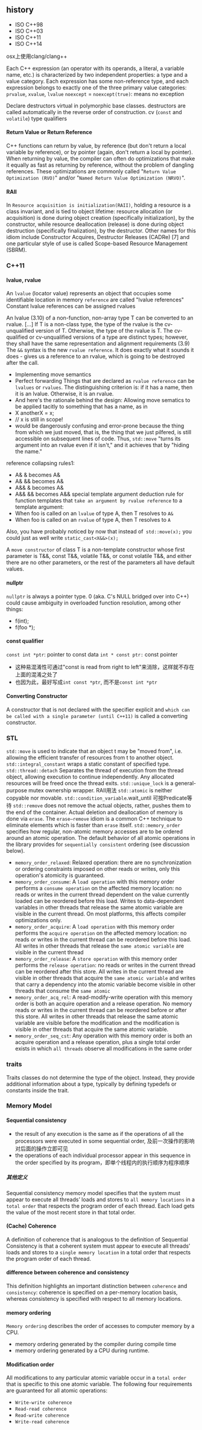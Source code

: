 ## history
- ISO C++98
- ISO C++03
- ISO C++11
- ISO C++14

osx上使用clang/clang++

Each C++ expression (an operator with its operands, a literal, a variable name, etc.) is characterized by two independent properties: a type and a value category. Each expression has some non-reference type, and each expression belongs to exactly one of the three primary value categories: `prvalue`, `xvalue`, `lvalue`
`noexcept` = `noexcept(true)`: means no exception

Declare destructors virtual in polymorphic base classes.
destructors are called automatically in the reverse order of construction.
cv (`const` and `volatile`) type qualifiers

#### Return Value or Return Reference
C++ functions can return by value, by reference (but don't return a local variable by reference), or by pointer (again, don't return a local by pointer).
When returning by value, the compiler can often do optimizations that make it equally as fast as returning by reference, without the problem of dangling references. These optimizations are commonly called "`Return Value Optimization (RVO)`" and/or "`Named Return Value Optimization (NRVO)`".

#### RAII
In `Resource acquisition is initialization(RAII)`, holding a resource is a class invariant, and is tied to object lifetime: resource allocation (or acquisition) is done during object creation (specifically initialization), by the constructor, while resource deallocation (release) is done during object destruction (specifically finalization), by the destructor.
Other names for this idiom include Constructor Acquires, Destructor Releases (CADRe) [7] and one particular style of use is called Scope-based Resource Management (SBRM).

### C++11
#### lvalue, rvalue
An `lvalue` (locator value) represents an object that occupies some identifiable location in memory
`reference` are called "lvalue references"
Constant lvalue references can be assigned rvalues

An lvalue (3.10) of a non-function, non-array type T can be converted to an rvalue. [...] If T is a non-class type, the type of the rvalue is the cv-unqualified version of T. Otherwise, the type of the rvalue is T.
The cv-qualified or cv-unqualified versions of a type are distinct types; however, they shall have the same representation and alignment requirements (3.9)
The `&&` syntax is the new `rvalue reference`. It does exactly what it sounds it does - gives us a reference to an rvalue, which is going to be destroyed after the call.
- Implementing move semantics
- Perfect forwarding
Things that are declared as `rvalue reference` can be `lvalues` or `rvalues`. The distinguishing criterion is: if it has a name, then it is an lvalue. Otherwise, it is an rvalue.
- And here's the rationale behind the design: Allowing move sematics to be applied tacitly to something that has a name, as in
-   X anotherX = x;
-   // x is still in scope!
- would be dangerously confusing and error-prone because the thing from which we just moved, that is, the thing that we just pilfered, is still accessible on subsequent lines of code.
Thus, `std::move` "turns its argument into an rvalue even if it isn't," and it achieves that by "hiding the name."

reference collapsing rules1:
- A& & becomes A&
- A& && becomes A&
- A&& & becomes A&
- A&& && becomes A&&
special template argument deduction rule for function templates that `take an argument by rvalue reference` to a template argument:
- When foo is called on an `lvalue` of type A, then T resolves to `A&`
- When foo is called on an `rvalue` of type A, then T resolves to `A`

Also, you have probably noticed by now that instead of` std::move(x);` you could just as well write `static_cast<X&&>(x);`

A `move constructor` of class T is a non-template constructor whose first parameter is T&&, const T&&, volatile T&&, or const volatile T&&, and either there are no other parameters, or the rest of the parameters all have default values.

#### nullptr
`nullptr` is always a pointer type.  0 (aka. C's NULL bridged over into C++) could cause ambiguity in overloaded function resolution, among other things:
- f(int);
- f(foo *);

#### const qualifier
`const int *ptr`: pointer to const data
`int * const ptr:` const pointer
- 这种易混淆性可通过"const is read from right to left"来消除，这样就不存在上面的混淆之处了
- 也因为此，最好写成`int const *ptr`, 而不是`const int *ptr`

#### Converting Constructor
A constructor that is not declared with the specifier explicit and `which can be called with a single parameter (until C++11)` is called a converting constructor.

### STL
`std::move` is used to indicate that an object t may be "moved from", i.e. allowing the efficient transfer of resources from t to another object.
`std::integral_constant` wraps a static constant of specified type.
`std::thread::detach` Separates the thread of execution from the thread object, allowing execution to continue independently. Any allocated resources will be freed once the thread exits.
`std::unique_lock` is a general-purpose mutex ownership wrapper. RAII用法
`std::atomic` is neither copyable nor movable.
`std::condition_variable`.wait_until 可按Predicate等待
`std::remove` does not remove the actual objects, rather, pushes them to the end of the container. Actual deletion and deallocation of memory is done via `erase`.
The `erase–remove` idiom is a common C++ technique to eliminate elements which is faster than `erase` itself.
`std::memory_order` specifies how regular, non-atomic memory accesses are to be ordered around an atomic operation. The default behavior of all atomic operations in the library provides for `sequentially consistent` ordering (see discussion below).
- `memory_order_relaxed`: Relaxed operation: there are no synchronization or ordering constraints imposed on other reads or writes, only this operation's atomicity is guaranteed.
- `memory_order_consume`: A `load operation` with this memory order performs a `consume operation` on the affected memory location: no reads or writes in the current thread dependent on the value currently loaded can be reordered before this load. Writes to data-dependent variables in other threads that release the same atomic variable are visible in the current thread. On most platforms, this affects compiler optimizations only.
- `memory_order_acquire`: A `load operation` with this memory order performs the `acquire operation` on the affected memory location: no reads or writes in the current thread can be reordered before this load. All writes in other threads that release the `same atomic variable` are visible in the current thread
- `memory_order_release`: A `store operation` with this memory order performs the `release operation`: no reads or writes in the current thread can be reordered after this store. All writes in the current thread are visible in other threads that acquire the `same atomic variable` and writes that carry a dependency into the atomic variable become visible in other threads that consume the `same atomic`
- `memory_order_acq_rel`: A read-modify-write operation with this memory order is both an acquire operation and a release operation. No memory reads or writes in the current thread can be reordered before or after this store. All writes in other threads that release the same atomic variable are visible before the modification and the modification is visible in other threads that acquire the same atomic variable.
- `memory_order_seq_cst`: Any operation with this memory order is both an acquire operation and a release operation, plus a single total order exists in which `all threads` observe all modifications in the same order
### traits
Traits classes do not determine the type of the object. Instead, they provide additional information about a type, typically by defining typedefs or constants inside the trait.

### Memory Model
#### Sequential consistency
-  the result of any execution is the same as if the operations of all the processors were executed in some sequential order, 及前一次操作的影响对后面的操作立即可见
- the operations of each individual processor appear in this sequence in the order specified by its program，即单个线程内的执行顺序为程序顺序
##### 其他定义
Sequential consistency memory model specifies that the system must appear to execute all threads’ loads and stores to `all memory locations` in a `total order` that respects the program order of each thread. Each load gets the value of the most recent store in that total order.
#### (Cache) Coherence
A definition of coherence that is analogous to the definition of Sequential Consistency is that a coherent system must appear to execute all threads’ loads and stores to a `single memory location` in a total order that respects the program order of each thread.
#### difference between coherence and consistency
This definition highlights an important distinction between `coherence` and `consistency`: coherence is specified on a per-memory location basis, whereas consistency is specified with respect to all memory locations.
#### memory ordering
`Memory ordering` describes the order of accesses to computer memory by a CPU.
- memory ordering generated by the compiler during compile time
- memory ordering generated by a CPU during runtime.
#### Modification order
All modifications to any particular atomic variable occur in a `total order` that is specific to this one atomic variable.
The following four requirements are guaranteed for all atomic operations:
- `Write-write coherence`
- `Read-read coherence`
- `Read-write coherence`
- `Write-read coherence`

